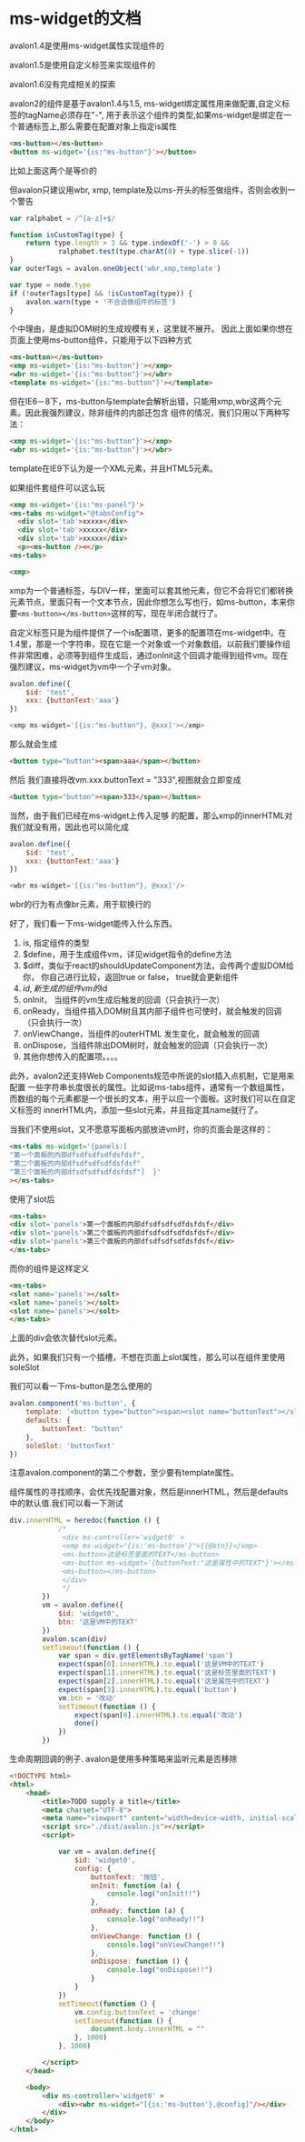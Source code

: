 ms-widget的文档
====================
avalon1.4是使用ms-widget属性实现组件的

avalon1.5是使用自定义标签来实现组件的

avalon1.6没有完成相关的探索

avalon2的组件是基于avalon1.4与1.5, ms-widget绑定属性用来做配置,自定义标签的tagName必须存在"-",
用于表示这个组件的类型,如果ms-widget是绑定在一个普通标签上,那么需要在配置对象上指定is属性

```html
<ms-button></ms-button>
<button ms-widget='{is:"ms-button"}'></button>
```

比如上面这两个是等价的

但avalon只建议用wbr, xmp, template及以ms-开头的标签做组件，否则会收到一个警告

```javascript
var ralphabet = /^[a-z]+$/

function isCustomTag(type) {
    return type.length > 3 && type.indexOf('-') > 0 &&
            ralphabet.test(type.charAt(0) + type.slice(-1))
}
var outerTags = avalon.oneObject('wbr,xmp,template')

var type = node.type
if (!outerTags[type] && !isCustomTag(type)) {
    avalon.warn(type + '不合适做组件的标签')
}
```

个中理由，是虚拟DOM树的生成规模有关，这里就不展开。
因此上面如果你想在页面上使用ms-button组件，只能用于以下四种方式

```html
<ms-button></ms-button>
<xmp ms-widget='{is:"ms-button"}'></xmp>
<wbr ms-widget='{is:"ms-button"}'></wbr>
<template ms-widget='{is:"ms-button"}'></template>

```

但在IE6－8下，ms-button与template会解析出错，只能用xmp,wbr这两个元素。因此我强烈建议，除非组件的内部还包含 组件的情况，我们只用以下两种写法：

```html
<xmp ms-widget='{is:"ms-button"}'></xmp>
<wbr ms-widget='{is:"ms-button"}'></wbr>

```

template在IE9下认为是一个XML元素，并且HTML5元素。

如果组件套组件可以这么玩

```html
<xmp ms-widget='{is:"ms-panel"}'>
<ms-tabs ms-widget="@tabsConfig">
  <div slot='tab'>xxxxx</div>
  <div slot='tab'>xxxxx</div>
  <div slot='tab'>xxxxx</div>
  <p><ms-button /><</p>
<ms-tabs>

<xmp>

```
xmp为一个普通标签，与DIV一样，里面可以套其他元素，但它不会将它们都转换元素节点，里面只有一个文本节点，因此你想怎么写也行，如ms-button，本来你要`<ms-button></ms-button>`这样的写，现在半闭合就行了。

自定义标签只是为组件提供了一个is配置项，更多的配置项在ms-widget中。在1.4里，那是一个字符串，现在它是一个对象或一个对象数组。以前我们要操作组件非常困难，必须等到组件生成后，通过onInit这个回调才能得到组件vm。现在强烈建议，ms-widget为vm中一个子vm对象。

```javascript
avalon.define({
    $id: 'test',
    xxx: {buttonText:'aaa'}
})

<xmp ms-widget='[{is:"ms-button"}, @xxx]'></xmp>

```

那么就会生成

```html
<button type="button"><span>aaa</span></button>
```


然后 我们直接将改vm.xxx.buttonText = "333",视图就会立即变成

```html
<button type="button"><span>333</span></button>
```

当然，由于我们已经在ms-widget上传入足够 的配置，那么xmp的innerHTML对我们就没有用，因此也可以简化成

```javascript
avalon.define({
    $id: 'test',
    xxx: {buttonText:'aaa'}
})

<wbr ms-widget='[{is:"ms-button"}, @xxx]'/>

```

wbr的行为有点像br元素，用于软换行的


好了，我们看一下ms-widget能传入什么东西。

1. is, 指定组件的类型
2. $define，用于生成组件vm，详见widget指令的define方法
3. $diff，类似于react的shouldUpdateComponent方法，会传两个虚拟DOM给你，
   你自己进行比较，返回true or false， true就会更新组件
4. $id, 新生成的组件vm的$id
5. onInit， 当组件的vm生成后触发的回调（只会执行一次）
6. onReady，当组件插入DOM树且其内部子组件也可使时，就会触发的回调（只会执行一次）
7. onViewChange，当组件的outerHTML 发生变化，就会触发的回调
8. onDispose，当组件除出DOM树时，就会触发的回调（只会执行一次）
9. 其他你想传入的配置项。。。。

此外，avalon2还支持Web Components规范中所说的slot插入点机制，它是用来配置
一些字符串长度很长的属性。比如说ms-tabs组件，通常有一个数组属性，
而数组的每个元素都是一个很长的文本，用于以应一个面板。这时我们可以在自定义标签的
innerHTML内，添加一些slot元素，并且指定其name就行了。

当我们不使用slot，又不愿意写面板内部放进vm时，你的页面会是这样的：

```html
<ms-tabs ms-widget='{panels:[
"第一个面板的内部dfsdfsdfsdfdsfdsf",
"第二个面板的内部dfsdfsdfsdfdsfdsf"
"第三个面板的内部dfsdfsdfsdfdsfdsf"]  }'
></ms-tabs>
```

使用了slot后

```html
<ms-tabs>
<div slot='panels'>第一个面板的内部dfsdfsdfsdfdsfdsf</div>
<div slot='panels'>第二个面板的内部dfsdfsdfsdfdsfdsf</div>
<div slot='panels'>第三个面板的内部dfsdfsdfsdfdsfdsf</div>
</ms-tabs>
```


而你的组件是这样定义

```html
<ms-tabs>
<slot name='panels'></solt>
<slot name='panels'></solt>
<slot name='panels'></solt>
</ms-tabs>

```

上面的div会依次替代slot元素。


此外，如果我们只有一个插槽，不想在页面上slot属性，那么可以在组件里使用soleSlot

我们可以看一下ms-button是怎么使用的

```javascript
avalon.component('ms-button', {
    template: '<button type="button"><span><slot name="buttonText"></slot></span></button>',
    defaults: {
        buttonText: "button"
    },
    soleSlot: 'buttonText'
})

```
注意avalon.component的第二个参数，至少要有template属性。

组件属性的寻找顺序，会优先找配置对象，然后是innerHTML，然后是defaults中的默认值.我们可以看一下测试

```javascript
div.innerHTML = heredoc(function () {
            /*
             <div ms-controller='widget0' >
             <xmp ms-widget="{is:'ms-button'}">{{@btn}}</xmp>
             <ms-button>这是标签里面的TEXT</ms-button>
             <ms-button ms-widget='{buttonText:"这是属性中的TEXT"}'></ms-button>
             <ms-button></ms-button>
             </div>
             */
        })
        vm = avalon.define({
            $id: 'widget0',
            btn: '这是VM中的TEXT'
        })
        avalon.scan(div)
        setTimeout(function () {
            var span = div.getElementsByTagName('span')
            expect(span[0].innerHTML).to.equal('这是VM中的TEXT')
            expect(span[1].innerHTML).to.equal('这是标签里面的TEXT')
            expect(span[2].innerHTML).to.equal('这是属性中的TEXT')
            expect(span[3].innerHTML).to.equal('button')
            vm.btn = '改动'
            setTimeout(function () {
                expect(span[0].innerHTML).to.equal('改动')
                done()
            })
        })

```

生命周期回调的例子.
avalon是使用多种策略来监听元素是否移除

```html
<!DOCTYPE html>
<html>
    <head>
        <title>TODO supply a title</title>
        <meta charset="UTF-8">
        <meta name="viewport" content="width=device-width, initial-scale=1.0">
        <script src="./dist/avalon.js"></script>
        <script>

            var vm = avalon.define({
                $id: 'widget0',
                config: {
                    buttonText: '按钮',
                    onInit: function (a) {
                        console.log("onInit!!")
                    },
                    onReady: function (a) {
                        console.log("onReady!!")
                    },
                    onViewChange: function () {
                        console.log("onViewChange!!")
                    },
                    onDispose: function () {
                        console.log("onDispose!!")
                    }
                }
            })
            setTimeout(function () {
                vm.config.buttonText = 'change'
                setTimeout(function () {
                    document.body.innerHTML = ""
                }, 1000)
            }, 1000)

        </script>
    </head>

    <body>
        <div ms-controller='widget0' >
            <div><wbr ms-widget="[{is:'ms-button'},@config]"/></div>
        </div>
    </body>
</html>
```




 